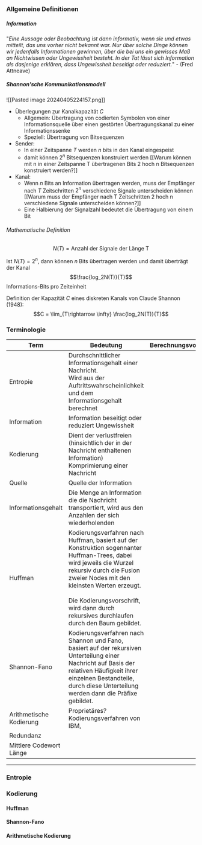 
### Allgemeine Definitionen

##### Information

"*Eine Aussage oder Beobachtung ist dann informativ, wenn sie und etwas mitteilt, das uns vorher nicht bekannt war. Nur über solche Dinge können wir jedenfalls Informationen gewinnen, über die bei uns ein gewisses Maß an Nichtwissen oder Ungewissheit besteht. In der Tat lässt sich Information als dasjenige erklären, dass Ungewissheit beseitigt oder reduziert.*" - (Fred Attneave)

##### Shannon'sche Kommunikationsmodell

![[Pasted image 20240405224157.png]]

- Überlegungen zur Kanalkapazität *C* 
	- Allgemein: Übertragung von codierten Symbolen von einer Informationsquelle über einen gestörten Übertragungskanal zu einer Informationssenke
	- Speziell: Übertragung von Bitsequenzen
- Sender:
	- In einer Zeitspanne *T* werden *n* bits in den Kanal eingespeist
	- damit können $2^n$ Bitsequenzen konstruiert werden [[Warum können mit n in einer Zeitspanne T übertragenen Bits 2 hoch n  Bitsequenzen konstruiert werden?]]
- Kanal:
	- Wenn *n* Bits an Information übertragen werden, muss der Empfänger nach *T* Zeitschritten $2^n$ verschiedene Signale unterscheiden können [[Warum muss der Empfänger nach T Zeitschritten 2 hoch n  verschiedene Signale unterscheiden können?]]
	- Eine Halbierung der Signalzahl bedeutet die Übertragung von einem Bit

###### Mathematische Definition

$$N(T) = \textrm{Anzahl der Signale der Länge T}$$

Ist $N(T) = 2^n$, dann können $n$ Bits übertragen werden und damit überträgt der Kanal 
$$\frac{log_2N(T)}{T}$$
Informations-Bits pro Zeiteinheit

Definition der Kapazität *C* eines diskreten Kanals von Claude Shannon (1948):
$$C = \lim_{T\rightarrow \infty} \frac{log_2N(T)}{T}$$


### Terminologie

| Term                    | Bedeutung                                                                                                                                                                                                                                                                                         | Berechnungsvorschrift |
| ----------------------- | ------------------------------------------------------------------------------------------------------------------------------------------------------------------------------------------------------------------------------------------------------------------------------------------------- | --------------------- |
| Entropie                | Durchschnittlicher Informationsgehalt einer Nachricht.<br>Wird aus der Auftrittswahrscheinlichkeit und dem Informationsgehalt berechnet                                                                                                                                                           |                       |
| Information             | Information beseitigt oder reduziert Ungewissheit                                                                                                                                                                                                                                                 |                       |
| Kodierung               | Dient der verlustfreien (hinsichtlich der in der Nachricht enthaltenen Information) Komprimierung einer Nachricht                                                                                                                                                                                 |                       |
| Quelle                  | Quelle der Information                                                                                                                                                                                                                                                                            |                       |
| Informationsgehalt      | Die Menge an Information die die Nachricht transportiert, wird aus den Anzahlen der sich wiederholenden                                                                                                                                                                                           |                       |
| Huffman                 | Kodierungsverfahren nach Huffman, basiert auf der Konstruktion sogennanter Huffman-Trees, dabei wird jeweils die Wurzel rekursiv durch die Fusion zweier Nodes mit den kleinsten Werten erzeugt.<br><br>Die Kodierungsvorschrift, wird dann durch rekursives durchlaufen durch den Baum gebildet. |                       |
| Shannon-Fano            | Kodierungsverfahren nach Shannon und Fano, basiert auf der rekursiven Unterteilung einer Nachricht auf Basis der relativen Häufigkeit ihrer einzelnen Bestandteile, durch diese Unterteilung werden dann die Präfixe gebildet.                                                                    |                       |
| Arithmetische Kodierung | Proprietäres? Kodierungsverfahren von IBM,                                                                                                                                                                                                                                                        |                       |
| Redundanz               |                                                                                                                                                                                                                                                                                                   |                       |
| Mittlere Codewort Länge |                                                                                                                                                                                                                                                                                                   |                       |



---


### Entropie



### Kodierung

#### Huffman

#### Shannon-Fano

#### Arithmetische Kodierung